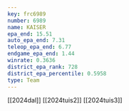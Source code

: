 ```yaml
---
key: frc6989
number: 6989
name: KAISER
epa_end: 15.51
auto_epa_end: 7.31
teleop_epa_end: 6.77
endgame_epa_end: 1.44
winrate: 0.3636
district_epa_rank: 728
district_epa_percentile: 0.5958
type: Team
---
```

[[2024dal]]
[[2024tuis2]]
[[2024tuis3]]
